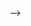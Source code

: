 <!-- ---
title: Numerical studies of submesoscale island wakes in the Kuroshio
authors:
- Chih-Lun Liu
- Ming-Huei Chang
date: '2018-01-01'
publishDate: '2023-12-10T01:07:55.860068Z'
publication_types:
- article-journal
publication: '*Journal of Geophysical Research: Oceans*'
---
<!-- 
url_pdf: 
url_code: 'https://github.com/HugoBlox/hugo-blox-builder'
url_dataset: ''
url_poster: ''
url_project: ''
url_slides: ''
url_source: ''
url_video: '' --> -->
